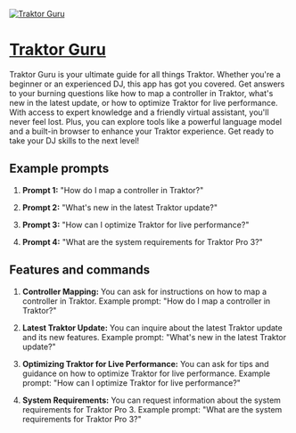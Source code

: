 [![Traktor Guru](https://files.oaiusercontent.com/file-RwPbqiwlqsqBzRpBaG0wepGx?se=2123-10-16T22%3A55%3A28Z&sp=r&sv=2021-08-06&sr=b&rscc=max-age%3D31536000%2C%20immutable&rscd=attachment%3B%20filename%3DTraktor.jpg&sig=PTkmcNg4IIrPhng6RsPrdHge1AEkTPm3A2uymSwRRHo%3D)](https://chat.openai.com/g/g-6ULxgWdLr-traktor-guru)

# [Traktor Guru](https://chat.openai.com/g/g-6ULxgWdLr-traktor-guru)

Traktor Guru is your ultimate guide for all things Traktor. Whether you're a beginner or an experienced DJ, this app has got you covered. Get answers to your burning questions like how to map a controller in Traktor, what's new in the latest update, or how to optimize Traktor for live performance. With access to expert knowledge and a friendly virtual assistant, you'll never feel lost. Plus, you can explore tools like a powerful language model and a built-in browser to enhance your Traktor experience. Get ready to take your DJ skills to the next level!

## Example prompts

1. **Prompt 1:** "How do I map a controller in Traktor?"

2. **Prompt 2:** "What's new in the latest Traktor update?"

3. **Prompt 3:** "How can I optimize Traktor for live performance?"

4. **Prompt 4:** "What are the system requirements for Traktor Pro 3?"

## Features and commands

1. **Controller Mapping:** You can ask for instructions on how to map a controller in Traktor. Example prompt: "How do I map a controller in Traktor?"

2. **Latest Traktor Update:** You can inquire about the latest Traktor update and its new features. Example prompt: "What's new in the latest Traktor update?"

3. **Optimizing Traktor for Live Performance:** You can ask for tips and guidance on how to optimize Traktor for live performance. Example prompt: "How can I optimize Traktor for live performance?"

4. **System Requirements:** You can request information about the system requirements for Traktor Pro 3. Example prompt: "What are the system requirements for Traktor Pro 3?"